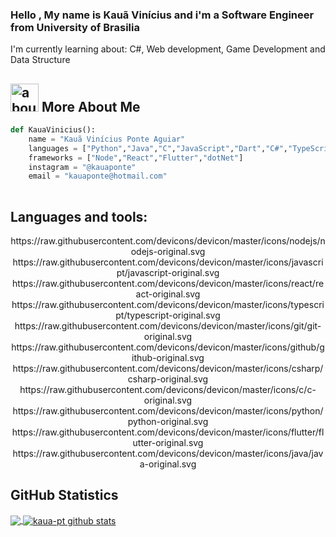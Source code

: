 ### Hello , My name is Kauã Vinícius and i'm a Software Engineer from University of Brasilia

I'm currently learning about: C#, Web development, Game Development and Data Structure

## <img width="45" alt="about" src="https://raw.github.com/elizarov/elizarov/master/about.png"> More About Me

```python
def KauaVinicius():
    name = "Kauã Vinícius Ponte Aguiar"
    languages = ["Python","Java","C","JavaScript","Dart","C#","TypeScrip"]
    frameworks = ["Node","React","Flutter","dotNet"]
    instagram = "@kauaponte"
    email = "kauaponte@hotmail.com"
    
```

## **Languages and tools:**  
<div align = "Center">
https://raw.githubusercontent.com/devicons/devicon/master/icons/nodejs/nodejs-original.svg
https://raw.githubusercontent.com/devicons/devicon/master/icons/javascript/javascript-original.svg
https://raw.githubusercontent.com/devicons/devicon/master/icons/react/react-original.svg
https://raw.githubusercontent.com/devicons/devicon/master/icons/typescript/typescript-original.svg
https://raw.githubusercontent.com/devicons/devicon/master/icons/git/git-original.svg
https://raw.githubusercontent.com/devicons/devicon/master/icons/github/github-original.svg
https://raw.githubusercontent.com/devicons/devicon/master/icons/csharp/csharp-original.svg
https://raw.githubusercontent.com/devicons/devicon/master/icons/c/c-original.svg
https://raw.githubusercontent.com/devicons/devicon/master/icons/python/python-original.svg
https://raw.githubusercontent.com/devicons/devicon/master/icons/flutter/flutter-original.svg
https://raw.githubusercontent.com/devicons/devicon/master/icons/java/java-original.svg  
</div>

## **GitHub Statistics**

<a href="https://github.com/kaua-pt">
  <img align="center" src="https://github-readme-stats.vercel.app/api/top-langs/?username=kaua-pt&theme=dracula&hide_langs_below=1" />
</a>

<a href="https://github.com/kaua-pt">
 <img align="center" src="https://github-readme-stats.vercel.app/api?username=kaua-pt&show_icons=true&theme=dracula&line_height=27" alt="kaua-pt github stats"/>
</a>
